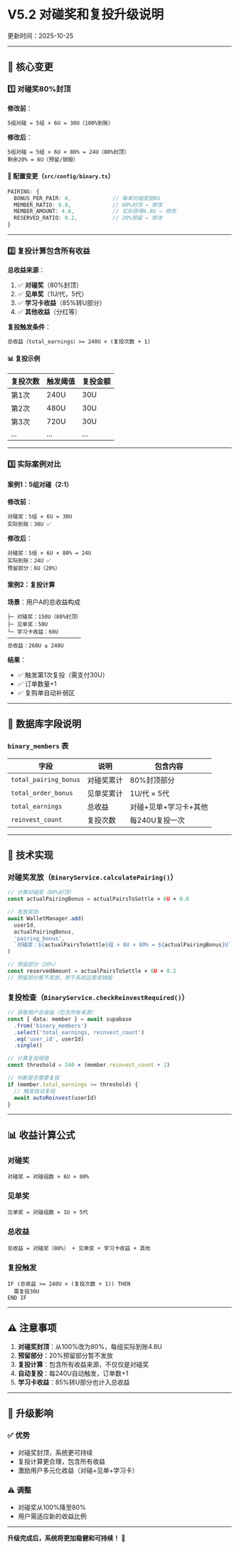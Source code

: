 # V5.2 对碰奖和复投升级说明

更新时间：2025-10-25

---

## 🎯 **核心变更**

### 1️⃣ **对碰奖80%封顶**

**修改前**：
```
5组对碰 = 5组 × 6U = 30U（100%到账）
```

**修改后**：
```
5组对碰 = 5组 × 6U × 80% = 24U（80%封顶）
剩余20% = 6U（预留/销毁）
```

#### 📌 **配置变更**（`src/config/binary.ts`）

```typescript
PAIRING: {
  BONUS_PER_PAIR: 6,             // 每单对碰奖励6U
  MEMBER_RATIO: 0.8,             // 80%封顶 ← 修改
  MEMBER_AMOUNT: 4.8,            // 实际获得4.8U ← 修改
  RESERVED_RATIO: 0.2,           // 20%预留 ← 修改
}
```

---

### 2️⃣ **复投计算包含所有收益**

**总收益来源**：
1. ✅ **对碰奖**（80%封顶）
2. ✅ **见单奖**（1U/代，5代）
3. ✅ **学习卡收益**（85%转U部分）
4. ✅ **其他收益**（分红等）

**复投触发条件**：
```
总收益（total_earnings）>= 240U × (复投次数 + 1)
```

#### 📊 **复投示例**

| 复投次数 | 触发阈值 | 复投金额 |
|---------|---------|---------|
| 第1次 | 240U | 30U |
| 第2次 | 480U | 30U |
| 第3次 | 720U | 30U |
| ... | ... | ... |

---

### 3️⃣ **实际案例对比**

#### **案例1：5组对碰（2:1）**

**修改前**：
```
对碰奖：5组 × 6U = 30U
实际到账：30U ✅
```

**修改后**：
```
对碰奖：5组 × 6U × 80% = 24U
实际到账：24U ✅
预留部分：6U（20%）
```

#### **案例2：复投计算**

**场景**：用户A的总收益构成
```
├─ 对碰奖：150U（80%封顶）
├─ 见单奖：50U
└─ 学习卡收益：60U
───────────────────────
总收益：260U ≥ 240U
```

**结果**：
- ✅ 触发第1次复投（需支付30U）
- ✅ 订单数量+1
- ✅ 复购单自动补弱区

---

## 📝 **数据库字段说明**

### `binary_members` 表

| 字段 | 说明 | 包含内容 |
|------|------|---------|
| `total_pairing_bonus` | 对碰奖累计 | 80%封顶部分 |
| `total_order_bonus` | 见单奖累计 | 1U/代 × 5代 |
| `total_earnings` | 总收益 | 对碰+见单+学习卡+其他 |
| `reinvest_count` | 复投次数 | 每240U复投一次 |

---

## 🔧 **技术实现**

### **对碰奖发放**（`BinaryService.calculatePairing()`）

```typescript
// 计算对碰奖（80%封顶）
const actualPairingBonus = actualPairsToSettle × 6U × 0.8

// 发放奖励
await WalletManager.add(
  userId,
  actualPairingBonus,
  'pairing_bonus',
  `对碰奖：${actualPairsToSettle}组 × 6U × 80% = ${actualPairingBonus}U`
)

// 预留部分（20%）
const reservedAmount = actualPairsToSettle × 6U × 0.2
// 预留部分暂不发放，用于系统运营或销毁
```

### **复投检查**（`BinaryService.checkReinvestRequired()`）

```typescript
// 获取用户总收益（包含所有来源）
const { data: member } = await supabase
  .from('binary_members')
  .select('total_earnings, reinvest_count')
  .eq('user_id', userId)
  .single()

// 计算复投阈值
const threshold = 240 × (member.reinvest_count + 1)

// 判断是否需要复投
if (member.total_earnings >= threshold) {
  // 触发自动复投
  await autoReinvest(userId)
}
```

---

## 📊 **收益计算公式**

### **对碰奖**
```
对碰奖 = 对碰组数 × 6U × 80%
```

### **见单奖**
```
见单奖 = 对碰组数 × 1U × 5代
```

### **总收益**
```
总收益 = 对碰奖（80%） + 见单奖 + 学习卡收益 + 其他
```

### **复投触发**
```
IF (总收益 >= 240U × (复投次数 + 1)) THEN
  需复投30U
END IF
```

---

## ⚠️ **注意事项**

1. **对碰奖封顶**：从100%改为80%，每组实际到账4.8U
2. **预留部分**：20%预留部分暂不发放
3. **复投计算**：包含所有收益来源，不仅仅是对碰奖
4. **自动复投**：每240U自动触发，订单数+1
5. **学习卡收益**：85%转U部分也计入总收益

---

## 🚀 **升级影响**

### ✅ **优势**
- 对碰奖封顶，系统更可持续
- 复投计算更合理，包含所有收益
- 激励用户多元化收益（对碰+见单+学习卡）

### ⚠️ **调整**
- 对碰奖从100%降至80%
- 用户需适应新的收益比例

---

**升级完成后，系统将更加稳健和可持续！** 🎉

